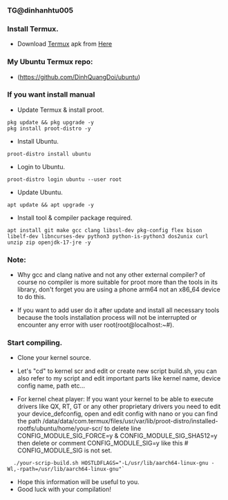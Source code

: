 ### TG@dinhanhtu005
### Install Termux.
- Download [Termux](https://termux.com) apk from [Here](https://f-droid.org/repo/com.termux_118.apk)
### My Ubuntu Termux repo:
- (https://github.com/DinhQuangDoi/ubuntu)
### If you want install manual
- Update Termux & install proot.
```
pkg update && pkg upgrade -y
pkg install proot-distro -y
```
- Install Ubuntu.
```
proot-distro install ubuntu
```
- Login to Ubuntu.
```
proot-distro login ubuntu --user root
```

- Update Ubuntu.
```
apt update && apt upgrade -y
```
- Install tool & compiler package required.
```
apt install git make gcc clang libssl-dev pkg-config flex bison libelf-dev libncurses-dev python3 python-is-python3 dos2unix curl unzip zip openjdk-17-jre -y
```
### Note: 

- Why gcc and clang native and not any other external compiler? of course no compiler is more suitable for proot more than the tools in its library, don't forget you are using a phone arm64 not an x86_64 device to do this.

- If you want to add user do it after update and install all necessary tools because the tools installation process will not be interrupted or encounter any error with user root(root@localhost:~#).


### Start compiling.
- Clone your kernel source.

- Let's "cd" to kernel scr and edit or create new script build.sh, you can also refer to my script and edit important parts like kernel name, device config name, path etc...
- For kernel cheat player: If you want your kernel to be able to execute drivers like QX, RT, GT or any other proprietary drivers you need to edit your device_defconfig, open and edit config with nano or you can find the path /data/data/com.termux/files/usr/var/lib/proot-distro/installed-rootfs/ubuntu/home/your-scr/ to delete line CONFIG_MODULE_SIG_FORCE=y & CONFIG_MODULE_SIG_SHA512=y then delete or comment CONFIG_MODULE_SIG=y like this # CONFIG_MODULE_SIG is not set.
```
  ./your-scrip-build.sh HOSTLDFLAGS="-L/usr/lib/aarch64-linux-gnu -Wl,-rpath=/usr/lib/aarch64-linux-gnu"`
```
- Hope this information will be useful to you.
- Good luck with your compilation!
